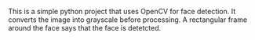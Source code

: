 This is a simple python project that uses OpenCV for face detection. It converts the image into grayscale before processing. A rectangular frame around the face says that the face is detetcted.
